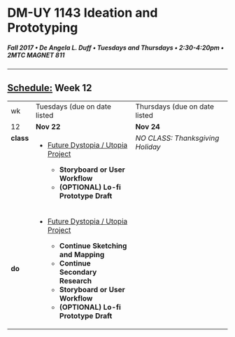 # DM-UY 1143 Ideation and Prototyping
##### Fall 2017 • De Angela L. Duff • Tuesdays and Thursdays • 2:30-4:20pm • 2MTC MAGNET 811

---
## [Schedule:](schedule.md) Week 12


<table>
<tr>
<td>wk</td>
<td>Tuesdays (due on date listed</td>
<td>Thursdays (due on date listed</td>
</tr>
<tr>
  <td valign="top">12</td>
  <td valign="top" width="48%"><strong>Nov 22</strong></td>
  <td valign="top" width="48%"><strong>Nov 24</strong></td>
</tr>
<tr>
<td valign="top"><strong>class</strong></td>
<td valign="top">
<ul>
<li><a href="future.md">Future Dystopia / Utopia Project</a>
</li>
        <strong>
        <ul>
        <li>Storyboard or User Workflow</li>
        <li>(OPTIONAL) Lo-fi Prototype Draft</li>
        </ul>
        </strong>
        </ul>
 </td>

<!-- 2nd column class -->
<td valign="top" width="48%"><i>NO CLASS: Thanksgiving Holiday</i></td>
</tr>


<tr>
<td><strong>do</strong></td>
<td>
<ul>
<li><a href="future.md">Future Dystopia / Utopia Project</a>
</li>
        <strong>
        <ul>
        <li>Continue Sketching and Mapping</li>
        <li>Continue Secondary Research</li>
        <li>Storyboard or User Workflow</li>
        <li>(OPTIONAL) Lo-fi Prototype Draft</li>
        </ul>
        </strong>
        </ul></td>
<td></td>
</tr>
</table>










